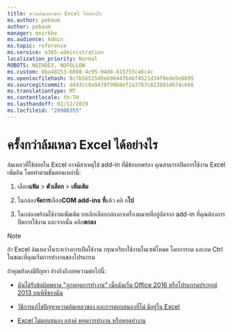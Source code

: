 ```yaml
---
title: ความล้มเหลวของ Excel ได้อย่างไร
ms.author: pebaum
author: pebaum
manager: mnirkhe
ms.audience: Admin
ms.topic: reference
ms.service: o365-administration
localization_priority: Normal
ROBOTS: NOINDEX, NOFOLLOW
ms.custom: 0ba48253-6088-4c95-94d8-815753c46c4c
ms.openlocfilehash: 8c7b56515d6eb96447b4bf4521d34f0ede5e6b95
ms.sourcegitcommit: dd43cc0a9470f98b8ef2a3787c823801d674c666
ms.translationtype: MT
ms.contentlocale: th-TH
ms.lasthandoff: 02/12/2019
ms.locfileid: "29906355"
---
```

# <a name="frequent-excel-crashes"></a>ครั้งกว่าล้มเหลว Excel ได้อย่างไร

ล้มเหลวที่ใช้บ่อยใน Excel อาจมีสาเหตุใช่ add-in ที่มีข้อบกพร่อง คุณสามารถปิดการใช้งาน Excel เพิ่มอิน โดยทำตามขั้นตอนเหล่านี้:
  
1. เลือก**แฟ้ม** \> **ตัวเลือก** \> **เพิ่มเติม**
    
2. ในกล่อง**จัดการ**เลือก**COM add-ins ที่**แล้ว คลิ ก**ไป**
    
3. ในกล่องพร้อมใช้งานเพิ่มเติม ยกเลิกเลือกกล่องกาเครื่องหมายที่อยู่ถัดจาก add-in ที่คุณต้องการปิดการใช้งาน และจากนั้น คลิก**ตกลง**
    
> [!NOTE]
> ถ้า Excel ล้มเหลวในระหว่างการเปิดใช้งาน กรุณาเรียกใช้งานในเซฟโหมด โดยการกด และกด Ctrl ในขณะที่คุณเริ่มการทำงานของโปรแกรม 
  
ถ้าคุณยังคงมีปัญหา อ้างอิงถึงบทความต่อไปนี้:
  
- [ฉันได้รับข้อผิดพลาด "ถูกหยุดการทำงาน" เมื่อฉันเริ่ม Office 2016 หรือโปรแกรมประยุกต์ 2013 บนพีซีของฉัน](https://support.office.com/article/52bd7985-4e99-4a35-84c8-2d9b8301a2fa.aspx)
    
- [วิธีการแก้ไขปัญหาความล้มเหลวของ และการตอบสนองที่ไม่ มีอยู่ใน Excel](https://support.microsoft.com/help/2758592/how-to-troubleshoot-crashing-and-not-responding-issues-with-excel)
    
- [Excel ไม่ตอบสนอง แฮงค์ หยุดการทำงาน หรือหยุดทำงาน](https://support.office.com/article/37e7d3c9-9e84-40bf-a805-4ca6853a1ff4.aspx)
    
